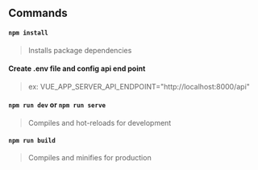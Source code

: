 ## Commands
#### `npm install`
> Installs package dependencies

#### Create .env file and config api end point
> ex: VUE_APP_SERVER_API_ENDPOINT="http://localhost:8000/api"

#### `npm run dev` or `npm run serve` 
> Compiles and hot-reloads for development

#### `npm run build`
> Compiles and minifies for production

